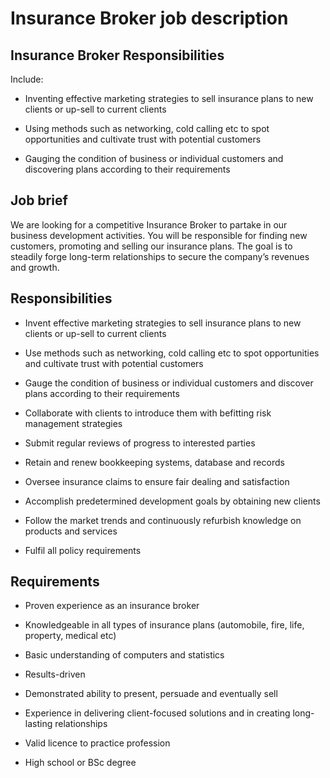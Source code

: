 # Insurance Broker job description


## Insurance Broker Responsibilities

Include:

* Inventing effective marketing strategies to sell insurance plans to new clients or up-sell to current clients

* Using methods such as networking, cold calling etc to spot opportunities and cultivate trust with potential customers

* Gauging the condition of business or individual customers and discovering plans according to their requirements


## Job brief

We are looking for a competitive Insurance Broker to partake in our business development activities. You will be responsible for finding new customers, promoting and selling our insurance plans.
The goal is to steadily forge long-term relationships to secure the company’s revenues and growth.


## Responsibilities

* Invent effective marketing strategies to sell insurance plans to new clients or up-sell to current clients

* Use methods such as networking, cold calling etc to spot opportunities and cultivate trust with potential customers

* Gauge the condition of business or individual customers and discover plans according to their requirements

* Collaborate with clients to introduce them with befitting risk management strategies

* Submit regular reviews of progress to interested parties

* Retain and renew bookkeeping systems, database and records

* Oversee insurance claims to ensure fair dealing and satisfaction

* Accomplish predetermined development goals by obtaining new clients

* Follow the market trends and continuously refurbish knowledge on products and services

* Fulfil all policy requirements


## Requirements

* Proven experience as an insurance broker

* Knowledgeable in all types of insurance plans (automobile, fire, life, property, medical etc)

* Basic understanding of computers and statistics

* Results-driven

* Demonstrated ability to present, persuade and eventually sell

* Experience in delivering client-focused solutions and in creating long-lasting relationships

* Valid licence to practice profession

* High school or BSc degree
